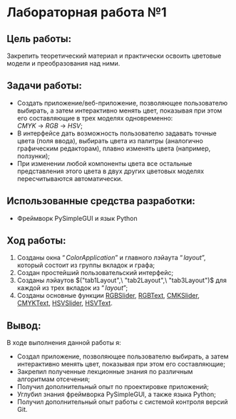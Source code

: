 # Лабораторная работа №1 
## Цель работы:
Закрепить теоретический материал и практически освоить цветовые модели и преобразования над ними.

## Задачи работы:
 * Создать приложение/веб-приложение, позволяющее пользователю выбирать, а затем интерактивно менять цвет, показывая при этом его составляющие в трех моделях одновременно: $CMYK\ \rightarrow\ RGB\ \rightarrow\ HSV$;
 * В интерфейсе дать возможность пользователю задавать точные цвета (поля ввода), выбирать цвета из палитры (аналогично графическим редакторам), плавно изменять цвета (например, ползунки);
 * При изменении любой компоненты цвета все остальные представления этого цвета в двух других цветовых моделях пересчитываются автоматически.

## Использованные средства разработки:
 * Фреймворк PySimpleGUI и язык Python
 
## Ход работы:
 1. Созданы окна $“Color Application”$ и главного лэйаута $“layout”$, который состоит из группы вкладок и графа;
 2. Создан простейший пользовательский интерфейс;
 3. Созданы лэйаутов $("tab1Layout",\ "tab2Layout",\ "tab3Layout")$ для каждой из трех вкладок из $“layout”$;
 4. Созданы основные функции [RGBSlider](task.py#L65), [RGBText](task.py#L141), [CMKSlider](task.py#L218), [CMYKText](task.py#L300), [HSVSlider](task.py#L382), [HSVText](task.py#L476).

## Вывод:
В ходе выполнения данной работы я:
 * Создал приложение, позволяющее пользователю выбирать, а затем интерактивно менять цвет, показывая при этом его составляющие;
 * Закрепил полученные лекционные знания по различным алгоритмам отсечения;
 * Получил дополнительный опыт по проектировке приложений;
 * Углубил знания фреймворка PySimpleGUI, а также языка Python;
 * Получил дополнительный опыт работы с системой контроля версий Git.